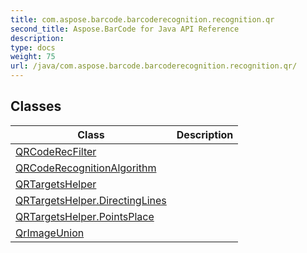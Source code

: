 ```yaml
---
title: com.aspose.barcode.barcoderecognition.recognition.qr
second_title: Aspose.BarCode for Java API Reference
description: 
type: docs
weight: 75
url: /java/com.aspose.barcode.barcoderecognition.recognition.qr/
---
```


## Classes

| Class | Description |
| --- | --- |
| [QRCodeRecFilter](../com.aspose.barcode.barcoderecognition.recognition.qr/qrcoderecfilter) |  |
| [QRCodeRecognitionAlgorithm](../com.aspose.barcode.barcoderecognition.recognition.qr/qrcoderecognitionalgorithm) |  |
| [QRTargetsHelper](../com.aspose.barcode.barcoderecognition.recognition.qr/qrtargetshelper) |  |
| [QRTargetsHelper.DirectingLines](../com.aspose.barcode.barcoderecognition.recognition.qr/qrtargetshelper.directinglines) |  |
| [QRTargetsHelper.PointsPlace](../com.aspose.barcode.barcoderecognition.recognition.qr/qrtargetshelper.pointsplace) |  |
| [QrImageUnion](../com.aspose.barcode.barcoderecognition.recognition.qr/qrimageunion) |  |
